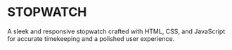 # STOPWATCH
A sleek and responsive stopwatch crafted with HTML, CSS, and JavaScript for accurate timekeeping and a polished user experience.

